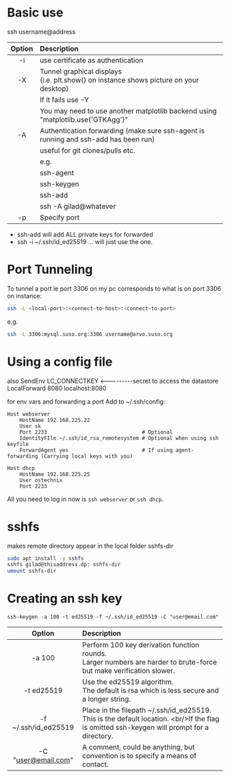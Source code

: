 # Basic use
ssh username@address

|   Option   | Description                                                                         |
|:----------:|:------------------------------------------------------------------------------------|
| -i <fname> | use certificate as authentication                                                   |
|     -X     | Tunnel graphical displays<br/>(i.e. plt.show() on instance shows picture on your desktop)                         |
|            | If it fails use -Y                                                                  |
|            | You may need to use another matplotlib backend using "matplotlib.use('GTKAgg')"     |
|     -A     | Authentication forwarding (make sure ssh-agent is running and ssh-add has been run) |
|            | useful for git clones/pulls etc.                                                    |
|            | e.g.                                                                                |
|            | ssh-agent                                                                           |
|            | ssh-keygen                                                                          |
|            | ssh-add                                                                             |
|            | ssh -A gilad@whatever                                                               |
|     -p     | Specify port                                                                        |

- ssh-add will add ALL private keys for forwarded
- ssh -i ~/.ssh/id_ed25519 ... will just use the one.

# Port Tunneling
To tunnel a port ie port 3306 on my pc corresponds to what is on port 3306 on instance:
```bash
ssh -L <local-port>:<connect-to-host>:<connect-to-port>
```
e.g. 
```bash 
ssh -L 3306:mysql.suso.org:3306 username@arvo.suso.org
```

# Using a config file

also   SendEnv LC_CONNECTKEY       <---------secret to access the datastore
	  LocalForward 8080 localhost:8080

for env vars and forwarding a port
Add to ~/.ssh/config:
```
Host webserver
    HostName 192.168.225.22
    User sk
    Port 2233                               # Optional
    IdentityFIle ~/.ssh/id_rsa_remotesystem # Optional when using ssh keyfile
    ForwardAgent yes                        # If using agent-forwarding (Carrying local keys with you)

Host dhcp
    HostName 192.168.225.25
    User ostechnix
    Port 2233
```
All you need to log in now is `ssh webserver` or `ssh dhcp`.

# sshfs
makes remote directory appear in the local folder sshfs-dir
```bash
sudo apt install -y sshfs
sshfs gilad@thisaddress.dp: sshfs-dir
umount sshfs-dir
```

# Creating an ssh key
```ssh-keygen -a 100 -t ed25519 -f ~/.ssh/id_ed25519 -C "user@email.com"```

|          Option          | Description                                                                                                                                     |
|:------------------------:|:------------------------------------------------------------------------------------------------------------------------------------------------|
|         -a  100          | Perform 100 key derivation function rounds.<br/>Larger numbers are harder to brute-force but make verification slower.                          |
|        -t ed25519        | Use the ed25519 algorithm.<br/>The default is rsa which is less secure and a longer string.                                                     |
| -f     ~/.ssh/id_ed25519 | Place in the filepath ~/.ssh/id_ed25519.<br/>This is the default location. \<br/>If the flag is omitted ssh-keygen will prompt for a directory. |
| -C     "user@email.com"  | A comment, could be anything, but convention is to specify a means of contact.                                                                  |